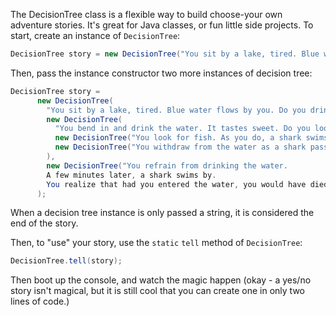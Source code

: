 The DecisionTree class is a flexible way to build choose-your own adventure stories. It's great for Java classes, or fun little
side projects. To start, create an instance of `DecisionTree`:
```java
DecisionTree story = new DecisionTree("You sit by a lake, tired. Blue water flows by you. Do you drink the water?");
```
Then, pass the instance constructor two more instances of decision tree:
```java
DecisionTree story =
      new DecisionTree(
        "You sit by a lake, tired. Blue water flows by you. Do you drink the water?",
        new DecisionTree(
          "You bend in and drink the water. It tastes sweet. Do you look for fish to catch in the water?",
          new DecisionTree("You look for fish. As you do, a shark swims by and attacks you. You die."),
          new DecisionTree("You withdraw from the water as a shark passes by, escaping death by moments.")
        ),
        new DecisionTree("You refrain from drinking the water. 
        A few minutes later, a shark swims by. 
        You realize that had you entered the water, you would have died.")
      );
```
When a decision tree instance is only passed a string, it is considered the end of the story.

Then, to "use" your story, use the `static` `tell` method of `DecisionTree`:
```java
DecisionTree.tell(story);
```
Then boot up the console, and watch the magic happen (okay - a yes/no story isn't magical, but it is still cool that you can create one in only two lines of code.)

